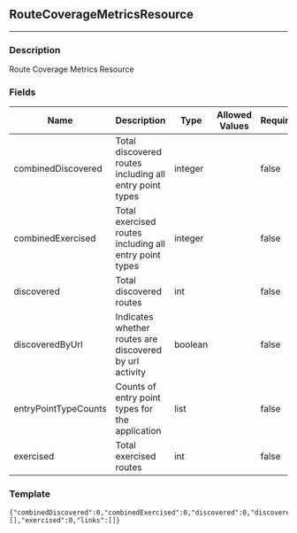 ## RouteCoverageMetricsResource
---
### Description
Route Coverage Metrics Resource
### Fields
| Name | Description | Type | Allowed Values | Required |
| ---- | ----------- | ---- | -------------- | -------- |
| combinedDiscovered | Total discovered routes including all entry point types | integer |  | false |
| combinedExercised | Total exercised routes including all entry point types | integer |  | false |
| discovered | Total discovered routes | int |  | false |
| discoveredByUrl | Indicates whether routes are discovered by url activity | boolean |  | false |
| entryPointTypeCounts | Counts of entry point types for the application | list |  | false |
| exercised | Total exercised routes | int |  | false |
### Template
```
{"combinedDiscovered":0,"combinedExercised":0,"discovered":0,"discoveredByUrl":true,"entryPointTypeCounts":[],"exercised":0,"links":[]}
```

